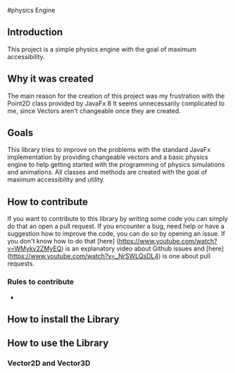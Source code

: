 #physics Engine

## Introduction
This project is a simple physics engine with the goal of maximum accessibility.

## Why it was created
The main reason for the creation of this project was my frustration with the Point2D class provided by JavaFx 8
It seems unnecessarily complicated to me, since Vectors aren't changeable once they are created.

## Goals
This library tries to improve on the problems with the standard JavaFx implementation by providing changeable vectors
and a basic physics engine to help getting started with the programming of physics simulations and animations.
All classes and methods are created with the goal of maximum accessibility and utility.

## How to contribute
If you want to contribute to this library by writing some code you can simply do that an open a pull request.
If you encounter a bug, need help or have a suggestion how to improve the code, you can do so by opening an issue.
If you don't know how to do that [here] (https://www.youtube.com/watch?v=WMykv2ZMyEQ) is an explanatory video about Github issues
and [here] (https://www.youtube.com/watch?v=_NrSWLQsDL4) is one about pull requests.

### Rules to contribute
*

## How to install the Library

## How to use the Library
### Vector2D and Vector3D

